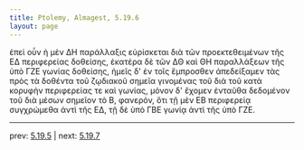 ```yaml
---
title: Ptolemy, Almagest, 5.19.6
layout: page
---
```


ἐπεὶ οὖν ἡ μὲν ΔΗ παράλλαξις εὑρίσκεται διὰ τῶν προεκτεθειμένων τῆς ΕΔ περιφερείας δοθείσης, ἑκατέρα δὲ τῶν ΔΘ καὶ ΘΗ παραλλάξεων τῆς ὑπὸ ΓΖΕ γωνίας δοθείσης, ἡμεῖς δ' ἐν τοῖς ἔμπροσθεν ἀπεδείξαμεν τὰς πρὸς τὰ δοθέντα τοῦ ζῳδιακοῦ σημεῖα γινομένας τοῦ διὰ τοῦ κατὰ κορυφὴν περιφερείας τε καὶ γωνίας, μόνον δ' ἔχομεν ἐνταῦθα δεδομένον τοῦ διὰ μέσων σημεῖον τὸ Β, φανερόν, ὅτι τῇ μὲν ΕΒ περιφερείᾳ συγχρώμεθα ἀντὶ τῆς ΕΔ, τῇ δὲ ὑπὸ ΓΒΕ γωνίᾳ ἀντὶ τῆς ὑπὸ ΓΖΕ. 

---

prev: [5.19.5](../5.19.5/) | next: [5.19.7](../5.19.7/)

